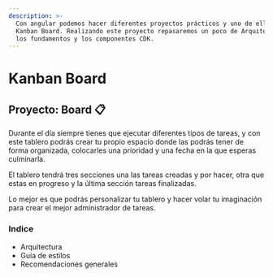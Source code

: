 ```yaml
---
description: >-
  Con angular podemos hacer diferentes proyectos prácticos y uno de ellos es un
  Kanban Board. Realizando este proyecto repasaremos un poco de Arquitectura,
  los fundamentos y los componentes CDK.
---
```


# Kanban Board

## Proyecto: Board 📋

Durante el día siempre tienes que ejecutar diferentes tipos de tareas, y con este tablero podrás crear tu propio espacio donde las podrás tener de forma organizada,  colocarles una prioridad y una fecha en la que esperas culminarla. 

El tablero tendrá tres secciones una las tareas creadas y por hacer, otra que estas en progreso  y la última sección tareas finalizadas.

Lo mejor es que podrás personalizar tu tablero y hacer volar tu imaginación para crear el mejor administrador de tareas.

### Indice

* Arquitectura
* Guia de estilos
* Recomendaciones generales







